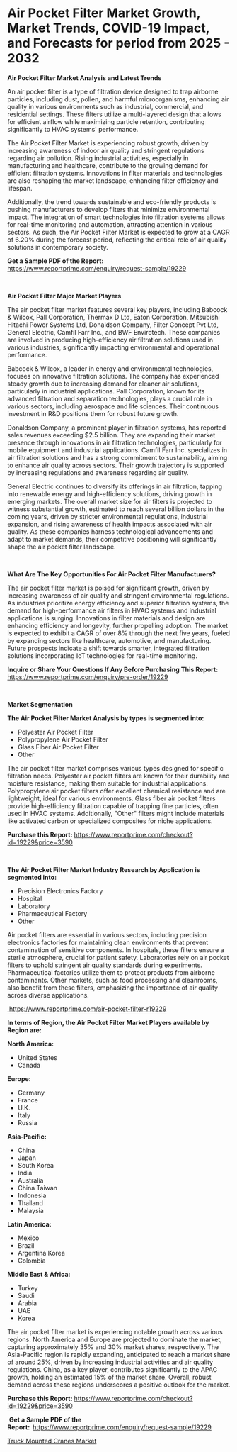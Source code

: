 <p><h1>Air Pocket Filter Market Growth, Market Trends, COVID-19 Impact, and Forecasts for period from 2025 - 2032</h1></p><p><strong>Air Pocket Filter Market Analysis and Latest Trends</strong></p>
<p><p>An air pocket filter is a type of filtration device designed to trap airborne particles, including dust, pollen, and harmful microorganisms, enhancing air quality in various environments such as industrial, commercial, and residential settings. These filters utilize a multi-layered design that allows for efficient airflow while maximizing particle retention, contributing significantly to HVAC systems' performance.</p><p>The Air Pocket Filter Market is experiencing robust growth, driven by increasing awareness of indoor air quality and stringent regulations regarding air pollution. Rising industrial activities, especially in manufacturing and healthcare, contribute to the growing demand for efficient filtration systems. Innovations in filter materials and technologies are also reshaping the market landscape, enhancing filter efficiency and lifespan.</p><p>Additionally, the trend towards sustainable and eco-friendly products is pushing manufacturers to develop filters that minimize environmental impact. The integration of smart technologies into filtration systems allows for real-time monitoring and automation, attracting attention in various sectors. As such, the Air Pocket Filter Market is expected to grow at a CAGR of 6.20% during the forecast period, reflecting the critical role of air quality solutions in contemporary society.</p></p>
<p><strong>Get a Sample PDF of the Report:&nbsp;</strong> <a href="https://www.reportprime.com/enquiry/request-sample/19229?utm_campaign=2246&utm_medium=2&utm_source=Github&utm_content=ia&utm_term=19032025&utm_id=air-pocket-filter">https://www.reportprime.com/enquiry/request-sample/19229</a></p>
<p>&nbsp;</p>
<p><strong>Air Pocket Filter Major Market Players</strong></p>
<p><p>The air pocket filter market features several key players, including Babcock & Wilcox, Pall Corporation, Thermax D Ltd, Eaton Corporation, Mitsubishi Hitachi Power Systems Ltd, Donaldson Company, Filter Concept Pvt Ltd, General Electric, Camfil Farr Inc., and BWF Envirotech. These companies are involved in producing high-efficiency air filtration solutions used in various industries, significantly impacting environmental and operational performance.</p><p>Babcock & Wilcox, a leader in energy and environmental technologies, focuses on innovative filtration solutions. The company has experienced steady growth due to increasing demand for cleaner air solutions, particularly in industrial applications. Pall Corporation, known for its advanced filtration and separation technologies, plays a crucial role in various sectors, including aerospace and life sciences. Their continuous investment in R&D positions them for robust future growth.</p><p>Donaldson Company, a prominent player in filtration systems, has reported sales revenues exceeding $2.5 billion. They are expanding their market presence through innovations in air filtration technologies, particularly for mobile equipment and industrial applications. Camfil Farr Inc. specializes in air filtration solutions and has a strong commitment to sustainability, aiming to enhance air quality across sectors. Their growth trajectory is supported by increasing regulations and awareness regarding air quality.</p><p>General Electric continues to diversify its offerings in air filtration, tapping into renewable energy and high-efficiency solutions, driving growth in emerging markets. The overall market size for air filters is projected to witness substantial growth, estimated to reach several billion dollars in the coming years, driven by stricter environmental regulations, industrial expansion, and rising awareness of health impacts associated with air quality. As these companies harness technological advancements and adapt to market demands, their competitive positioning will significantly shape the air pocket filter landscape.</p></p>
<p>&nbsp;</p>
<p><strong>What Are The Key Opportunities For Air Pocket Filter Manufacturers?</strong></p>
<p><p>The air pocket filter market is poised for significant growth, driven by increasing awareness of air quality and stringent environmental regulations. As industries prioritize energy efficiency and superior filtration systems, the demand for high-performance air filters in HVAC systems and industrial applications is surging. Innovations in filter materials and design are enhancing efficiency and longevity, further propelling adoption. The market is expected to exhibit a CAGR of over 8% through the next five years, fueled by expanding sectors like healthcare, automotive, and manufacturing. Future prospects indicate a shift towards smarter, integrated filtration solutions incorporating IoT technologies for real-time monitoring.</p></p>
<p><strong>Inquire or Share Your Questions If Any Before Purchasing This Report:</strong> <a href="https://www.reportprime.com/enquiry/pre-order/19229?utm_campaign=2246&utm_medium=2&utm_source=Github&utm_content=ia&utm_term=19032025&utm_id=air-pocket-filter">https://www.reportprime.com/enquiry/pre-order/19229</a></p>
<p>&nbsp;</p>
<p><strong>Market Segmentation</strong></p>
<p><strong>The Air Pocket Filter Market Analysis by types is segmented into:</strong></p>
<p><ul><li>Polyester Air Pocket Filter</li><li>Polypropylene Air Pocket Filter</li><li>Glass Fiber Air Pocket Filter</li><li>Other</li></ul></p>
<p><p>The air pocket filter market comprises various types designed for specific filtration needs. Polyester air pocket filters are known for their durability and moisture resistance, making them suitable for industrial applications. Polypropylene air pocket filters offer excellent chemical resistance and are lightweight, ideal for various environments. Glass fiber air pocket filters provide high-efficiency filtration capable of trapping fine particles, often used in HVAC systems. Additionally, "Other" filters might include materials like activated carbon or specialized composites for niche applications.</p></p>
<p><strong>Purchase this Report:&nbsp;</strong><a href="https://www.reportprime.com/checkout?id=19229&price=3590&utm_campaign=2246&utm_medium=2&utm_source=Github&utm_content=ia&utm_term=19032025&utm_id=air-pocket-filter">https://www.reportprime.com/checkout?id=19229&price=3590</a></p>
<p>&nbsp;</p>
<p><strong>The Air Pocket Filter Market Industry Research by Application is segmented into:</strong></p>
<p><ul><li>Precision Electronics Factory</li><li>Hospital</li><li>Laboratory</li><li>Pharmaceutical Factory</li><li>Other</li></ul></p>
<p><p>Air pocket filters are essential in various sectors, including precision electronics factories for maintaining clean environments that prevent contamination of sensitive components. In hospitals, these filters ensure a sterile atmosphere, crucial for patient safety. Laboratories rely on air pocket filters to uphold stringent air quality standards during experiments. Pharmaceutical factories utilize them to protect products from airborne contaminants. Other markets, such as food processing and cleanrooms, also benefit from these filters, emphasizing the importance of air quality across diverse applications.</p></p>
<p><a href="https://www.reportprime.com/air-pocket-filter-r19229?utm_campaign=2246&utm_medium=2&utm_source=Github&utm_content=ia&utm_term=19032025&utm_id=air-pocket-filter">&nbsp;https://www.reportprime.com/air-pocket-filter-r19229</a></p>
<p><strong>In terms of Region, the Air Pocket Filter Market Players available by Region are:</strong></p>
<p>
    <p> <strong> North America: </strong>
        <ul>
            <li>United States</li>
            <li>Canada</li>
        </ul>
        </p> 
    <p> <strong> Europe: </strong>
        <ul>
            <li>Germany</li>
            <li>France</li>
            <li>U.K.</li>
            <li>Italy</li>
            <li>Russia</li>
        </ul>
        </p> 
    <p> <strong> Asia-Pacific: </strong>
        <ul>
            <li>China</li>
            <li>Japan</li>
            <li>South Korea</li>
            <li>India</li>
            <li>Australia</li>
            <li>China Taiwan</li>
            <li>Indonesia</li>
            <li>Thailand</li>
            <li>Malaysia</li>
        </ul>
        </p> 
    <p> <strong> Latin America: </strong>
        <ul>
            <li>Mexico</li>
            <li>Brazil</li>
            <li>Argentina Korea</li>
            <li>Colombia</li>
        </ul>
        </p> 
    <p> <strong> Middle East & Africa: </strong>
        <ul>
            <li>Turkey</li>
            <li>Saudi</li>
            <li>Arabia</li>
            <li>UAE</li>
            <li>Korea</li>
        </ul>
    </p>
    </p>
<p><p>The air pocket filter market is experiencing notable growth across various regions. North America and Europe are projected to dominate the market, capturing approximately 35% and 30% market shares, respectively. The Asia-Pacific region is rapidly expanding, anticipated to reach a market share of around 25%, driven by increasing industrial activities and air quality regulations. China, as a key player, contributes significantly to the APAC growth, holding an estimated 15% of the market share. Overall, robust demand across these regions underscores a positive outlook for the market.</p></p>
<p><strong>Purchase this Report: </strong><a href="https://www.reportprime.com/checkout?id=19229&price=3590&utm_campaign=2246&utm_medium=2&utm_source=Github&utm_content=ia&utm_term=19032025&utm_id=air-pocket-filter">https://www.reportprime.com/checkout?id=19229&price=3590</a></p>
<p>&nbsp;<strong>Get a Sample PDF of the Report:&nbsp;&nbsp;</strong><a href="https://www.reportprime.com/enquiry/request-sample/19229?utm_campaign=2246&utm_medium=2&utm_source=Github&utm_content=ia&utm_term=19032025&utm_id=air-pocket-filter">https://www.reportprime.com/enquiry/request-sample/19229</a></p>
<p><strong></strong></p>
<p><p><a href="https://github.com/vassihucz/Market-Research-Report-List-1/blob/main/truck-mounted-cranes-market.md?utm_campaign=2246&utm_medium=2&utm_source=Github&utm_content=ia&utm_term=19032025&utm_id=air-pocket-filter">Truck Mounted Cranes Market</a></p></p>